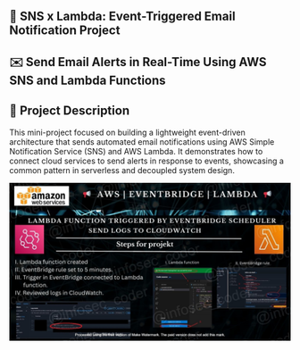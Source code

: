 ## 📢 SNS x Lambda: Event-Triggered Email Notification Project 

## ✉️ Send Email Alerts in Real-Time Using AWS SNS and Lambda Functions

## 📌 Project Description
This mini-project focused on building a lightweight event-driven architecture that sends automated email notifications using AWS Simple Notification Service (SNS) and AWS Lambda. It demonstrates how to connect cloud services to send alerts in response to events, showcasing a common pattern in serverless and decoupled system design.

![Alt Text](EventBridge_Lambda_lc_WATERMARKED.jpg)



